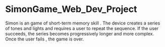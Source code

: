# SimonGame_Web_Dev_Project
Simon is an game of short-term memory skill . The device creates a series of tones and lights and requires a user to repeat the sequence. If the user succeeds, the series becomes progressively longer and more complex. Once the user fails , the game is over.
